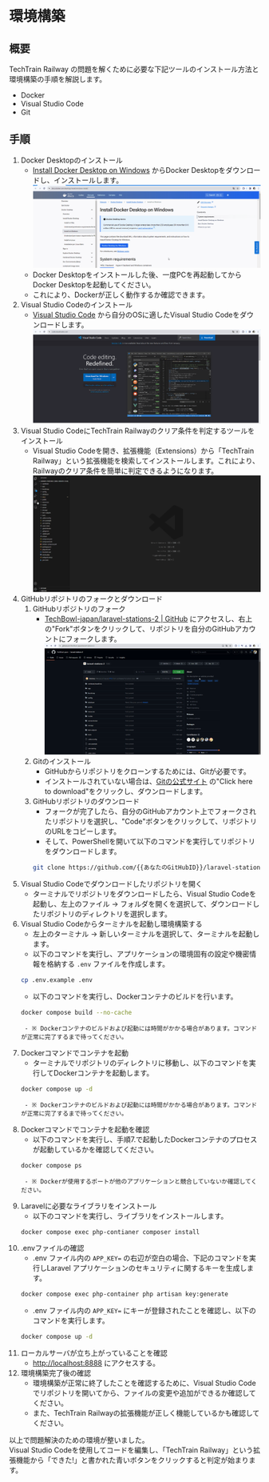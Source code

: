 # 環境構築

## 概要

TechTrain Railway の問題を解くために必要な下記ツールのインストール方法と環境構築の手順を解説します。
- Docker
- Visual Studio Code
- Git

## 手順

1. Docker Desktopのインストール
    - [Install Docker Desktop on Windows](https://docs.docker.com/desktop/install/windows-install/) からDocker Desktopをダウンロードし、インストールします。  
    ![Docker Desktopをインストール](./images/install-docker-desktop.gif)
    - Docker Desktopをインストールした後、一度PCを再起動してからDocker Desktopを起動してください。
    - これにより、Dockerが正しく動作するか確認できます。
2. Visual Studio Codeのインストール
    - [Visual Studio Code](https://code.visualstudio.com/) から自分のOSに適したVisual Studio Codeをダウンロードします。
    ![Visual Studio Codeをインストール](./images/install-vscode.gif)
3. Visual Studio CodeにTechTrain Railwayのクリア条件を判定するツールをインストール
    - Visual Studio Codeを開き、拡張機能（Extensions）から「TechTrain Railway」という拡張機能を検索してインストールします。これにより、Railwayのクリア条件を簡単に判定できるようになります。
    ![TechTrain Railwayの拡張機能をインストール](./images/install-extensions.gif)
4. GitHubリポジトリのフォークとダウンロード
    1. GitHubリポジトリのフォーク
        - [TechBowl-japan/laravel-stations-2 | GitHub](https://github.com/TechBowl-japan/laravel-stations-2) にアクセスし、右上の"Fork"ボタンをクリックして、リポジトリを自分のGitHubアカウントにフォークします。  
        ![GitHubリポジトリのフォーク](./images/fork-repository.gif)
    2. Gitのインストール
        - GitHubからリポジトリをクローンするためには、Gitが必要です。  
        - インストールされていない場合は、[Gitの公式サイト](https://git-scm.com/download/win) の"Click here to download"をクリックし、ダウンロードします。
    3. GitHubリポジトリのダウンロード
        - フォークが完了したら、自分のGitHubアカウント上でフォークされたリポジトリを選択し、"Code"ボタンをクリックして、リポジトリのURLをコピーします。  
        - そして、PowerShellを開いて以下のコマンドを実行してリポジトリをダウンロードします。
        ```bash
        git clone https://github.com/{{あなたのGitHubID}}/laravel-stations-2.git
        ```
5. Visual Studio Codeでダウンロードしたリポジトリを開く
    - ターミナルでリポジトリをダウンロードしたら、Visual Studio Codeを起動し、左上のファイル -> フォルダを開くを選択して、ダウンロードしたリポジトリのディレクトリを選択します。
6. Visual Studio Codeからターミナルを起動し環境構築する
    - 左上のターミナル -> 新しいターミナルを選択して、ターミナルを起動します。  
    - 以下のコマンドを実行し、アプリケーションの環境固有の設定や機密情報を格納する `.env` ファイルを作成します。
    ```bash
    cp .env.example .env
    ```
    - 以下のコマンドを実行し、Dockerコンテナのビルドを行います。
    ```bash
    docker compose build --no-cache
    ```  
        - ※ Dockerコンテナのビルドおよび起動には時間がかかる場合があります。コマンドが正常に完了するまで待ってください。
7. Dockerコマンドでコンテナを起動
    - ターミナルでリポジトリのディレクトリに移動し、以下のコマンドを実行してDockerコンテナを起動します。
    ```bash
    docker compose up -d
    ```
        - ※ Dockerコンテナのビルドおよび起動には時間がかかる場合があります。コマンドが正常に完了するまで待ってください。
8. Dockerコマンドでコンテナを起動を確認
    - 以下のコマンドを実行し、手順7.で起動したDockerコンテナのプロセスが起動しているかを確認してください。
    ```bash
    docker compose ps
    ```
        - ※ Dockerが使用するポートが他のアプリケーションと競合していないか確認してください。
9. Laravelに必要なライブラリをインストール  
    - 以下のコマンドを実行し、ライブラリをインストールします。
    ```bash
    docker compose exec php-contianer composer install
    ```
10. .envファイルの確認
    - .env ファイル内の `APP_KEY=` の右辺が空白の場合、下記のコマンドを実行しLaravel アプリケーションのセキュリティに関するキーを生成します。
    ```bash
    docker compose exec php-container php artisan key:generate
    ```
    - .env ファイル内の `APP_KEY=` にキーが登録されたことを確認し、以下のコマンドを実行します。
    ```bash
    docker compose up -d
    ```
12. ローカルサーバが立ち上がっていることを確認
    - [http://localhost:8888](http://localhost:8888) にアクセスする。
13. 環境構築完了後の確認  
    - 環境構築が正常に終了したことを確認するために、Visual Studio Codeでリポジトリを開いてから、ファイルの変更や追加ができるか確認してください。  
    - また、TechTrain Railwayの拡張機能が正しく機能しているかも確認してください。

以上で問題解決のための環境が整いました。  
Visual Studio Codeを使用してコードを編集し、「TechTrain Railway」という拡張機能から「できた!」と書かれた青いボタンをクリックすると判定が始まります。
